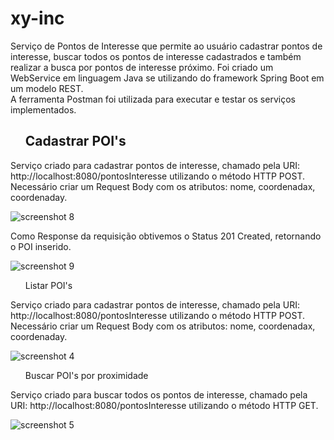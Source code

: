 <h1> xy-inc </h1>

Serviço de Pontos de Interesse que permite ao usuário cadastrar pontos de interesse, buscar todos os pontos de interesse cadastrados e também realizar a busca por pontos de interesse próximo.
Foi criado um WebService em linguagem Java se utilizando do framework Spring Boot em um modelo REST. 
<br>
A ferramenta Postman foi utilizada para executar e testar os serviços implementados.

<ol> <h2> Cadastrar POI's</h2> </ol>

Serviço criado para cadastrar pontos de interesse, chamado pela URI: http://localhost:8080/pontosInteresse utilizando o método HTTP POST.
Necessário criar um Request Body com os atributos: nome, coordenadax, coordenaday.

![screenshot 8](https://user-images.githubusercontent.com/10735013/65834351-677ede80-e2b0-11e9-9cb0-aa4e3d8f5a61.jpg)

Como Response da requisição obtivemos o Status 201 Created, retornando o POI inserido.

![screenshot 9](https://user-images.githubusercontent.com/10735013/65834399-c6445800-e2b0-11e9-94d0-b4b53862d880.jpg)

 <ol> Listar POI's </ol>
 
 Serviço criado para cadastrar pontos de interesse, chamado pela URI: http://localhost:8080/pontosInteresse utilizando o método HTTP POST.
Necessário criar um Request Body com os atributos: nome, coordenadax, coordenaday.
 
 ![screenshot 4](https://user-images.githubusercontent.com/10735013/65834093-d870c700-e2ad-11e9-81d7-16c990681ace.jpg)
 
  <ol> Buscar POI's por proximidade </ol>

Serviço criado para buscar todos os pontos de interesse, chamado pela URI: http://localhost:8080/pontosInteresse utilizando o método HTTP GET.
 
![screenshot 5](https://user-images.githubusercontent.com/10735013/65834108-0950fc00-e2ae-11e9-8cd2-59555c040915.jpg)
